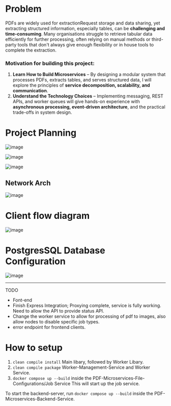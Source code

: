 # Problem
PDFs are widely used for extractionRequest storage and data sharing, yet extracting structured information, especially tables, can be **challenging and time-consuming**. Many organisations struggle to retrieve tabular data efficiently for further processing, often relying on manual methods or third-party tools that don't always give enough flexibility or in house tools to complete the extraction.

### Motivation for building this project:
1. **Learn How to Build Microservices** – By designing a modular system that processes PDFs, extracts tables, and serves structured data, I will explore the principles of **service decomposition, scalability, and communication**.
2. **Understand the Technology Choices** – Implementing messaging, REST APIs, and worker queues will give hands-on experience with **asynchronous processing, event-driven architecture**, and the practical trade-offs in system design.

   
# Project Planning
![image](https://github.com/user-attachments/assets/c16095ed-a0df-4354-b6e8-6b138e5e76c6)

![image](https://github.com/user-attachments/assets/71c252f1-958d-43e5-837f-9a8a253c1d15)

![image](https://github.com/user-attachments/assets/66bb2d82-43d4-4bb3-b074-7aad67935814)

## Network Arch
![image](https://github.com/user-attachments/assets/067c915d-8d19-43a9-aba7-55542f880e85)

# Client flow diagram
![image](https://github.com/user-attachments/assets/e0447144-513f-4db6-b518-a69a4bcafd43)

# PostgresSQL Database Configuration
![image](https://github.com/user-attachments/assets/9fae3b2d-5399-41b7-b326-c933fa200f66)

---
TODO
- Font-end
- Finish Express Integration; Proxying complete, service is fully working. Need to allow the API to provide status API.
- Change the worker service to allow for processing of pdf to images, also allow nodes to disable specific job types.
- error endpoint for frontend clients.

# How to setup
1. `clean compile install` Main libary, followed by Worker Libary.
2. `clean compile package` Worker-Management-Service and Worker  Service.
3. `docker compose up --build` inside the PDF-Microservices-File-Configurations/Job Service
This will start up the job service.

To start the backend-server,
run `docker compose up --build` inside the PDF-Microservices-Backend-Service.